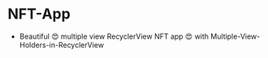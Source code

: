 # NFT-App
- Beautiful 😍 multiple view RecyclerView NFT app 😍 with Multiple-View-Holders-in-RecyclerView

